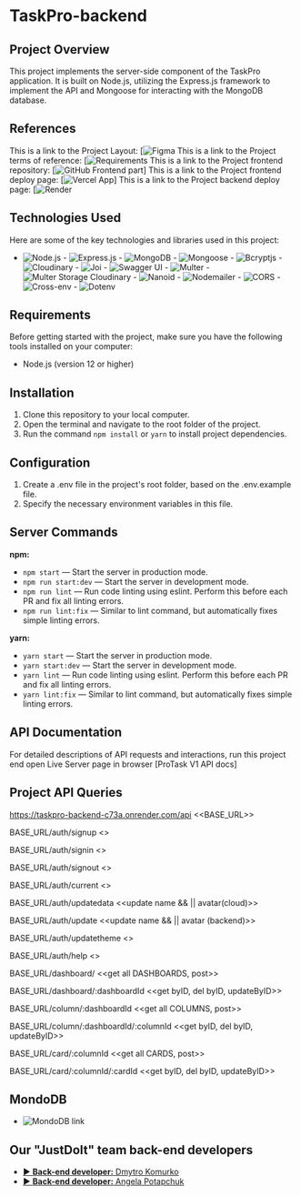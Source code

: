 # TaskPro-backend

## Project Overview

This project implements the server-side component of the TaskPro application. It is built on Node.js, utilizing the Express.js framework to implement the API and Mongoose for interacting with the MongoDB database.

## References

This is a link to the Project Layout: [![Figma](https://www.figma.com/file/yRrel7KUKlBkO3pYa7kWqR/QuizMaster?type=design&node-id=0%3A1&mode=design&t=eavwxuklWNZuRV15-1)
This is a link to the Project terms of reference: [![Requirements](https://docs.google.com/spreadsheets/d/1zaiiXTcm5e26T-sU9FoVuSzqlTsONBt4GrHaTGhgsKo/edit?usp=sharing)
This is a link to the Project frontend repository: [![GitHub Frontend part](https://github.com/ann1777/TaskPro-frontend)]
This is a link to the Project frontend deploy page: [![Vercel App](https://task-pro-frontend.vercel.app/)]
This is a link to the Project backend deploy page: [![Render](https://dashboard.render.com/web/srv-cjitbvfjbvhs73clv0fg/deploys/dep-cjqaig0cfp5c73ejq4g0)

## Technologies Used

Here are some of the key technologies and libraries used in this project:

- ![Node.js](https://img.shields.io/badge/Node.js-14-green) - ![Express.js](https://img.shields.io/badge/Express.js-4.18-blue) - ![MongoDB](https://img.shields.io/badge/MongoDB-4.4-lightgreen) - ![Mongoose](https://img.shields.io/badge/Mongoose-7.4-orange) - ![Bcryptjs](https://img.shields.io/badge/Bcrypt-5.1-purple) - ![Cloudinary](https://img.shields.io/badge/Cloudinary-1.40-brightgreen) - ![Joi](https://img.shields.io/badge/Joi-17.9-lightblue) - ![Swagger UI](https://img.shields.io/badge/Swagger%20UI-5.0-maroon) - ![Multer](https://img.shields.io/badge/Multer-1.4.5--lts.1-teal) - ![Multer Storage Cloudinary](https://img.shields.io/badge/Multer%20Storage%20Cloudinary-4.0-navy) - ![Nanoid](https://img.shields.io/badge/Nanoid-3.3.4-orange) - ![Nodemailer](https://img.shields.io/badge/Nodemailer-6.9-moccasin) - ![CORS](https://img.shields.io/badge/CORS-2.8-indigo) - ![Cross-env](https://img.shields.io/badge/Cross--env-7.0-palevioletred) - ![Dotenv](https://img.shields.io/badge/Dotenv-16.3-skyblue)

## Requirements

Before getting started with the project, make sure you have the following tools installed on your computer:

- Node.js (version 12 or higher)

## Installation

1. Clone this repository to your local computer.
2. Open the terminal and navigate to the root folder of the project.
3. Run the command `npm install` or `yarn` to install project dependencies.

## Configuration

1. Create a .env file in the project's root folder, based on the .env.example file.
2. Specify the necessary environment variables in this file.

## Server Commands

**npm:**

- `npm start` — Start the server in production mode.
- `npm run start:dev` — Start the server in development mode.
- `npm run lint` — Run code linting using eslint. Perform this before each PR and fix all linting errors.
- `npm run lint:fix` — Similar to lint command, but automatically fixes simple linting errors.

**yarn:**

- `yarn start` — Start the server in production mode.
- `yarn start:dev` — Start the server in development mode.
- `yarn lint` — Run code linting using eslint. Perform this before each PR and fix all linting errors.
- `yarn lint:fix` — Similar to lint command, but automatically fixes simple linting errors.

## API Documentation

For detailed descriptions of API requests and interactions, run this project end open Live Server page in browser [ProTask V1 API docs]

## Project API Queries

https://taskpro-backend-c73a.onrender.com/api <<BASE_URL>>

BASE_URL/auth/signup <<registration>>

BASE_URL/auth/signin <<login>>

BASE_URL/auth/signout <<logout>>

BASE_URL/auth/current <<curent>>

BASE_URL/auth/updatedata <<update name && || avatar(cloud)>>

BASE_URL/auth/update <<update name && || avatar (backend)>>

BASE_URL/auth/updatetheme <<update theme>>

BASE_URL/auth/help <<send help message >>

BASE_URL/dashboard/ <<get all DASHBOARDS, post>>

BASE_URL/dashboard/:dashboardId <<get byID, del byID, updateByID>>

BASE_URL/column/:dashboardId <<get all COLUMNS, post>>

BASE_URL/column/:dashboardId/:columnId <<get byID, del byID, updateByID>>

BASE_URL/card/:columnId <<get all CARDS, post>>

BASE_URL/card/:columnId/:cardId <<get byID, del byID, updateByID>>

## MondoDB

- ![MondoDB link](https://cloud.mongodb.com/v2/64b7c2e1a6ea8e41b4c0e43e#/metrics/replicaSet/64b7c3279e64f96b41b97eec/explorer/task-pro-db)

## Our "JustDoIt" team back-end developers

- [▶️ **Back-end developer:** Dmytro Komurko](https://www.linkedin.com/in/dmytro-komurko-5075a8194)
- [▶️ **Back-end developer:** Angela Potapchuk](https://www.linkedin.com/in/angela-potapchuk/)
